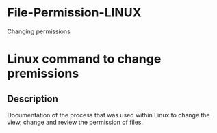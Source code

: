 # File-Permission-LINUX
Changing permissions

<h1>Linux command to change premissions</h1>

<h2>Description</h2>
Documentation of the process that was used within Linux to change the view, change and review the permission of files. 
<br />

